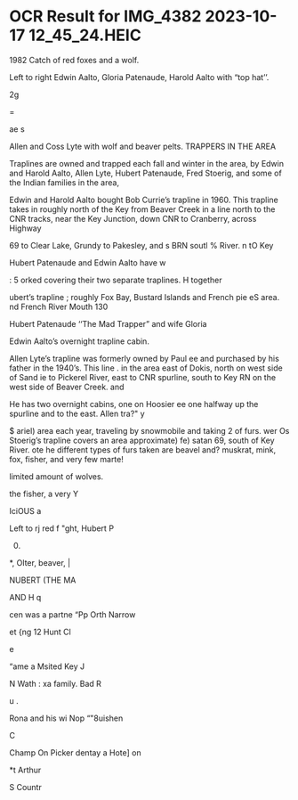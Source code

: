 # OCR Result for IMG_4382 2023-10-17 12_45_24.HEIC

1982 Catch of red foxes and a wolf.

Left to right Edwin Aalto, Gloria Patenaude, Harold Aalto
with “top hat’’.

2g

=

ae
s

Allen and Coss Lyte with wolf and beaver pelts.
TRAPPERS IN THE AREA

Traplines are owned and trapped each fall and winter in
the area, by Edwin and Harold Aalto, Allen Lyte, Hubert
Patenaude, Fred Stoerig, and some of the Indian families
in the area,

Edwin and Harold Aalto bought Bob Currie’s trapline
in 1960. This trapline takes in roughly north of the Key from
Beaver Creek in a line north to the CNR tracks, near the
Key Junction, down CNR to Cranberry, across Highway

69 to Clear Lake, Grundy to Pakesley, and s
BRN soutl %
River. n tO Key

Hubert Patenaude and Edwin Aalto have w

: 5 orked
covering their two separate traplines. H together

ubert’s trapline ;
roughly Fox Bay, Bustard Islands and French pie eS
area. nd French River Mouth
130

Hubert Patenaude ‘‘The Mad Trapper” and wife Gloria

Edwin Aalto’s overnight trapline cabin.

Allen Lyte’s trapline was formerly owned by Paul ee
and purchased by his father in the 1940’s. This line .
in the area east of Dokis, north on west side of Sand ie
to Pickerel River, east to CNR spurline, south to Key RN
on the west side of Beaver Creek. and

He has two overnight cabins, one on Hoosier ee
one halfway up the spurline and to the east. Allen tra?" y

$ ariel)
area each year, traveling by snowmobile and taking 2
of furs. wer
Os Stoerig’s trapline covers an area approximate)
fe) satan 69, south of Key River. ote
he different types of furs taken are beavel and?
muskrat, mink, fox, fisher, and very few marte!

limited amount of wolves.

the fisher, a very Y

IciOUS a

Left to rj
red f "ght, Hubert P

0)
*, Olter, beaver, |

NUBERT (THE MA

AND H
q

cen was a partne
“Pp Orth Narrow

et
{ng 12 Hunt Cl

e

“ame a Msited Key J

N Wath :
xa family. Bad R

u .

Rona and his wi
Nop “"8uishen

C

Champ On Picker
dentay a Hote] on

*t Arthur

S Countr
